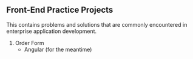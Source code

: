 Front-End Practice Projects
---------------------------

This contains problems and solutions that are commonly encountered in enterprise application development.

1. Order Form
    - Angular (for the meantime)
    
